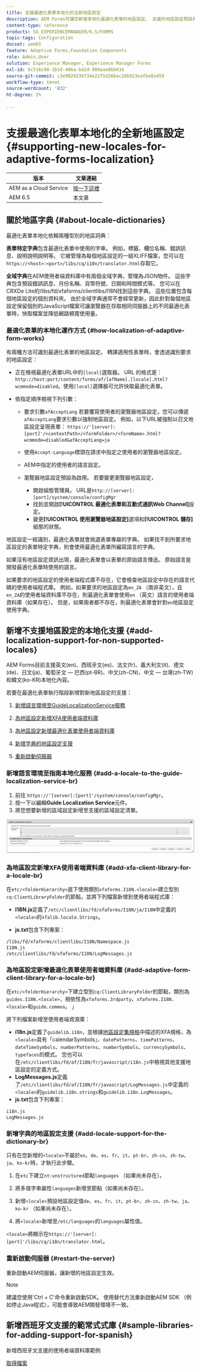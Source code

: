 ```yaml
---
title: 支援最適化表單本地化的全新地區設定
description: AEM Forms可讓您新增本地化最適化表單的地區設定。 支援的地區設定預設為英文、法文、德文和日文。
content-type: reference
products: SG_EXPERIENCEMANAGER/6.5/FORMS
topic-tags: Configuration
docset: aem65
feature: Adaptive Forms,Foundation Components
role: Admin,User
solution: Experience Manager, Experience Manager Forms
exl-id: 9c516c90-1b1d-406a-b42d-909aae8bb634
source-git-commit: c3e9029236734e22f5d266ac26b923eafbe0a459
workflow-type: tm+mt
source-wordcount: '832'
ht-degree: 2%

---
```


# 支援最適化表單本地化的全新地區設定{#supporting-new-locales-for-adaptive-forms-localization}

| 版本 | 文章連結 |
| -------- | ---------------------------- |
| AEM as a Cloud Service  | [按一下這裡](https://experienceleague.adobe.com/docs/experience-manager-cloud-service/content/forms/adaptive-forms-authoring/authoring-adaptive-forms-foundation-components/supporting-new-language-localization.html?lang=zh-Hant) |
| AEM 6.5 | 本文章 |

## 關於地區字典 {#about-locale-dictionaries}

最適化表單本地化依賴兩種型別的地區詞典：

**表單特定字典**&#x200B;包含最適化表單中使用的字串。 例如，標籤、欄位名稱、錯誤訊息、說明說明說明等。 它被管理為每個地區設定的一組XLIFF檔案，您可以在`https://<host>:<port>/libs/cq/i18n/translator.html`存取它。

**全域字典**&#x200B;在AEM使用者端資料庫中有兩個全域字典，管理為JSON物件。 這些字典包含預設錯誤訊息、月份名稱、貨幣符號、日期和時間模式等。 您可以在CRXDe Lite的/libs/fd/xfaforms/clientlibs/I18N找到這些字典。 這些位置包含每個地區設定的個別資料夾。 由於全域字典通常不會經常更新，因此針對每個地區設定保留個別的JavaScript檔案可讓瀏覽器在存取相同伺服器上的不同最適化表單時，快取檔案並降低網路頻寬使用量。

### 最適化表單的本地化運作方式 {#how-localization-of-adaptive-form-works}

有兩種方法可識別最適化表單的地區設定。 轉譯適用性表單時，會透過識別要求的地區設定：

* 正在檢視最適化表單URL中的`[local]`選取器。 URL 的格式是：`http://host:port/content/forms/af/[afName].[locale].html?wcmmode=disabled`。使用`[local]`選擇器可允許快取最適化表單。

* 依指定順序檢視下列引數：

   * 要求引數`afAcceptLang`
若要覆寫使用者的瀏覽器地區設定，您可以傳遞`afAcceptLang`要求引數以強制地區設定。 例如，以下URL被強制以日文地區設定呈現表單：
     `https://'[server]:[port]'/<contextPath>/<formFolder>/<formName>.html?wcmmode=disabled&afAcceptLang=ja`

   * 使用`Accept-Language`標頭在請求中指定之使用者的瀏覽器地區設定。

   * AEM中指定的使用者的語言設定。

   * 瀏覽器地區設定預設為啟用。 若要變更瀏覽器地區設定，
      * 開啟組態管理員。 URL是`http://[server]:[port]/system/console/configMgr`
      * 找到並開啟&#x200B;**[!UICONTROL 最適化表單和互動式通訊Web Channel]**&#x200B;設定。
      * 變更&#x200B;**[!UICONTROL 使用瀏覽器地區設定]**&#x200B;選項和&#x200B;**[!UICONTROL 儲存]**&#x200B;組態的狀態。

地區設定一經識別，最適化表單就會挑選表單專屬的字典。 如果找不到所要求地區設定的表單特定字典，則會使用最適化表單所編寫語言的字典。

如果沒有地區設定資訊出現，最適化表單會以表單的原始語言傳送。 原始語言是開發最適化表單時使用的語言。

如果要求的地區設定的使用者端程式庫不存在，它會檢查地區設定中存在的語言代碼的使用者端程式庫。 例如，如果要求的地區設定為`en_ZA` （南非英文），且`en_ZA`的使用者端資料庫不存在，則最適化表單會使用`en` （英文）語言的使用者端資料庫（如果存在）。 但是，如果兩者都不存在，則最適化表單會針對`en`地區設定使用字典。

## 新增不支援地區設定的本地化支援 {#add-localization-support-for-non-supported-locales}

AEM Forms目前支援英文(en)、西班牙文(es)、法文(fr)、義大利文(it)、德文(de)、日文(ja)、葡萄牙文 — 巴西(pt-BR)、中文(zh-CN)、中文 — 台灣(zh-TW)和韓文(ko-KR)本地化內容。

若要在最適化表單執行階段新增對新地區設定的支援：

1. [新增語言環境至GuideLocalizationService服務](../../forms/using/supporting-new-language-localization.md#p-add-a-locale-to-the-guide-localization-service-br-p)

1. [為地區設定新增XFA使用者端資料庫](../../forms/using/supporting-new-language-localization.md#p-add-xfa-client-library-for-a-locale-br-p)

1. [為地區設定新增最適化表單使用者端資料庫](../../forms/using/supporting-new-language-localization.md#p-add-adaptive-form-client-library-for-a-locale-br-p)
1. [新增字典的地區設定支援](../../forms/using/supporting-new-language-localization.md#p-add-locale-support-for-the-dictionary-br-p)
1. [重新啟動伺服器](../../forms/using/supporting-new-language-localization.md#p-restart-the-server-p)

### 新增語言環境至指南本地化服務 {#add-a-locale-to-the-guide-localization-service-br}

1. 前往 `https://'[server]:[port]'/system/console/configMgr`。
1. 按一下以編輯&#x200B;**Guide Localization Service**&#x200B;元件。
1. 將您想要新增的區域設定新增至支援的區域設定清單。

![GuideLocalizationService](assets/configservice.png)

### 為地區設定新增XFA使用者端資料庫 {#add-xfa-client-library-for-a-locale-br}

在`etc/<folderHierarchy>`底下使用類別`xfaforms.I18N.<locale>`建立型別`cq:ClientLibraryFolder`的節點，並將下列檔案新增到使用者端程式庫：

* **I18N.js**&#x200B;定義了`/etc/clientlibs/fd/xfaforms/I18N/ja/I18N`中定義的`<locale>`的`xfalib.locale.Strings`。

* **js.txt**&#x200B;包含下列專案：

```text
/libs/fd/xfaforms/clientlibs/I18N/Namespace.js
I18N.js
/etc/clientlibs/fd/xfaforms/I18N/LogMessages.js
```

### 為地區設定新增最適化表單使用者端資料庫 {#add-adaptive-form-client-library-for-a-locale-br}

在`etc/<folderHierarchy>`下建立型別`cq:ClientLibraryFolder`的節點，類別為`guides.I18N.<locale>`，相依性為`xfaforms.3rdparty`、`xfaforms.I18N.<locale>`和`guide.common`。 」

將下列檔案新增至使用者端資源庫：

* **i18n.js**&#x200B;定義了`guidelib.i18n`，並根據[地區設定集規格](https://helpx.adobe.com/content/dam/Adobe/specs/xfa_spec_3_3.pdf)中描述的XFA規格，為`<locale>`具有「calendarSymbols」、`datePatterns`、`timePatterns`、`dateTimeSymbols`、`numberPatterns`、`numberSymbols`、`currencySymbols`、`typefaces`的模式。 您也可以在`/etc/clientlibs/fd/af/I18N/fr/javascript/i18n.js`中檢視其他支援地區設定的定義方式。
* **LogMessages.js**&#x200B;定義了`/etc/clientlibs/fd/af/I18N/fr/javascript/LogMessages.js`中定義的`<locale>`的`guidelib.i18n.strings`和`guidelib.i18n.LogMessages`。
* **js.txt**&#x200B;包含下列專案：

```text
i18n.js
LogMessages.js
```

### 新增字典的地區設定支援 {#add-locale-support-for-the-dictionary-br}

只有在您新增的`<locale>`不屬於`en`、`de`、`es`、`fr`、`it`、`pt-br`、`zh-cn`、`zh-tw`、`ja`、`ko-kr`時，才執行此步驟。

1. 在`etc`下建立`nt:unstructured`節點`languages` （如果尚未存在）。

1. 將多值字串屬性`languages`新增至節點（如果尚未存在）。
1. 新增`<locale>`預設地區設定值`de`、`es`、`fr`、`it`、`pt-br`、`zh-cn`、`zh-tw`、`ja`、`ko-kr` （如果尚未存在）。

1. 將`<locale>`新增至`/etc/languages`的`languages`屬性值。

`<locale>`將顯示在`https://'[server]:[port]'/libs/cq/i18n/translator.html`。

### 重新啟動伺服器 {#restart-the-server}

重新啟動AEM伺服器，讓新增的地區設定生效。

>[!NOTE]
>
> 建議您使用&#39;Ctrl + C&#39;命令重新啟動SDK。 使用替代方法重新啟動AEM SDK （例如停止Java程式），可能會導致AEM開發環境不一致。

## 新增西班牙文支援的範常式式庫 {#sample-libraries-for-adding-support-for-spanish}

新增西班牙文支援的使用者端資料庫範例

[取得檔案](assets/sample.zip)
